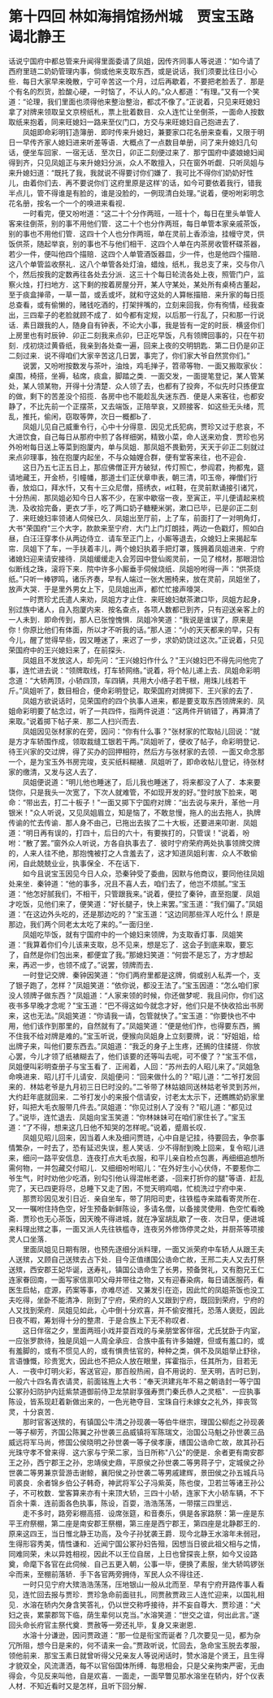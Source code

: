 # 第十四回  林如海捐馆扬州城　贾宝玉路谒北静王


话说宁国府中都总管来升闻得里面委请了凤姐，因传齐同事人等说道：“如今请了西府里琏二奶奶管理内事，倘或他来支取东西，或是说话，我们须要比往日小心些．每日大家早来晚散，宁可辛苦这一个月，过后再歇着，不要把老脸丢了．那是个有名的烈货，脸酸心硬，一时恼了，不认人的。”众人都道：“有理。”又有一个笑道：“论理，我们里面也须得他来整治整治，都忒不像了。”正说着，只见来旺媳妇拿了对牌来领取呈文京榜纸札，票上批着数目．众人连忙让坐倒茶，一面命人按数取纸来抱着，同来旺媳妇一路来至仪门口，方交与来旺媳妇自己抱进去了．    
　　凤姐即命彩明钉造簿册．即时传来升媳妇，兼要家口花名册来查看，又限于明日一早传齐家人媳妇进来听差等语．大概点了一点数目单册，问了来升媳妇几句话，便坐车回家．一宿无话．至次日，卯正二刻便过来了．那宁国府中婆娘媳妇闻得到齐，只见凤姐正与来升媳妇分派，众人不敢擅入，只在窗外听觑．只听凤姐与来升媳妇道：“既托了我，我就说不得要讨你们嫌了．我可比不得你们奶奶好性儿，由着你们去．再不要说你们`这府里原是这样'的话，如今可要依着我行，错我半点儿，管不得谁是有脸的，谁是没脸的，一例现清白处理。”说着，便吩咐彩明念花名册，按名一个一个的唤进来看视．    
　　一时看完，便又吩咐道：“这二十个分作两班，一班十个，每日在里头单管人客来往倒茶，别的事不用他们管．这二十个也分作两班，每日单管本家亲戚茶饭，别的事也不用他们管．这四十个人也分作两班，单在灵前上香添油，挂幔守灵，供饭供茶，随起举哀，别的事也不与他们相干．这四个人单在内茶房收管杯碟茶器，若少一件，便叫他四个描赔．这四个人单管酒饭器皿，少一件，也是他四个描赔．这八个单管监收祭礼．这八个单管各处灯油，蜡烛，纸札，我总支了来，交与你八个，然后按我的定数再往各处去分派．这三十个每日轮流各处上夜，照管门户，监察火烛，打扫地方．这下剩的按着房屋分开，某人守某处，某处所有桌椅古董起，至于痰盒掸帚，一草一苗，或丢或坏，就和守这处的人算帐描赔．来升家的每日揽总查看，或有偷懒的，赌钱吃酒的，打架拌嘴的，立刻来回我，你有徇情，经我查出，三四辈子的老脸就顾不成了．如今都有定规，以后那一行乱了，只和那一行说话．素日跟我的人，随身自有钟表，不论大小事，我是皆有一定的时辰．横竖你们上房里也有时辰钟．卯正二刻我来点卯，巳正吃早饭，凡有领牌回事的，只在午初刻．戌初烧过黄昏纸，我亲到各处查一遍，回来上夜的交明钥匙．第二日仍是卯正二刻过来．说不得咱们大家辛苦这几日罢，事完了，你们家大爷自然赏你们。”    
　　说罢，又吩咐按数发与茶叶，油烛，鸡毛掸子，笤帚等物．一面又搬取家伙：桌围，椅搭，坐褥，毡席，痰盒，脚踏之类．一面交发，一面提笔登记，某人管某处，某人领某物，开得十分清楚．众人领了去，也都有了投奔，不似先时只拣便宜的做，剩下的苦差没个招揽．各房中也不能趁乱失迷东西．便是人来客往，也都安静了，不比先前一个正摆茶，又去端饭，正陪举哀，又顾接客．如这些无头绪，荒乱，推托，偷闲，窃取等弊，次日一概都Ь了．    
　　凤姐儿见自己威重令行，心中十分得意．因见尤氏犯病，贾珍又过于悲哀，不大进饮食，自己每日从那府中煎了各样细粥，精致小菜，命人送来劝食．贾珍也另外吩咐每日送上等菜到抱厦内，单与凤姐．那凤姐不畏勤劳，天天于卯正二刻就过来点卯理事，独在抱厦内起坐，不与众妯娌合群，便有堂客来往，也不迎会．    
　　这日乃五七正五日上，那应佛僧正开方破狱，传灯照亡，参阎君，拘都鬼，筵请地藏王，开金桥，引幢幡，那道士们正伏章申表，朝三清，叩玉帝，禅僧们行香，放焰口，拜水忏，又有十三众尼僧，搭绣衣，и红鞋，在灵前默诵接引诸咒，十分热闹．那凤姐必知今日人客不少，在家中歇宿一夜，至寅正，平儿便请起来梳洗．及收拾完备，更衣プ手，吃了两口奶子糖粳米粥，漱口已毕，已是卯正二刻了．来旺媳妇率领诸人伺候已久．凤姐出至厅前，上了车，前面打了一对明角灯，大书"荣国府"三个大字，款款来至宁府．大门上门灯朗挂，两边一色戳灯，照如白昼，白汪汪穿孝仆从两边侍立．请车至正门上，小厮等退去，众媳妇上来揭起车帘．凤姐下了车，一手扶着丰儿，两个媳妇执着手把灯罩，簇拥着凤姐进来．宁府诸媳妇迎来请安接待．凤姐缓缓走入会芳园中登仙阁灵前，一见了棺材，那眼泪恰似断线之珠，滚将下来．院中许多小厮垂手伺候烧纸．凤姐吩咐得一声：“供茶烧纸。”只听一棒锣鸣，诸乐齐奏，早有人端过一张大圈椅来，放在灵前，凤姐坐了，放声大哭．于是里外男女上下，见凤姐出声，都忙忙接声嚎哭．    
　　一时贾珍尤氏遣人来劝，凤姐方才止住．来旺媳妇献茶漱口毕，凤姐方起身，别过族中诸人，自入抱厦内来．按名查点，各项人数都已到齐，只有迎送亲客上的一人未到．即命传到，那人已张惶愧惧．凤姐冷笑道：“我说是谁误了，原来是你！你原比他们有体面，所以才不听我的话。”那人道：“小的天天都来的早，只有今儿，醒了觉得早些，因又睡迷了，来迟了一步，求奶奶饶过这次。”正说着，只见荣国府中的王兴媳妇来了，在前探头．    
　　凤姐且不发放这人，却先问：“王兴媳妇作什么？"王兴媳妇巴不得先问他完了事，连忙进去说：“领牌取线，打车轿网络。”说着，将个帖儿递上去．凤姐命彩明念道：“大轿两顶，小轿四顶，车四辆，共用大小络子若干根，用珠儿线若干斤。”凤姐听了，数目相合，便命彩明登记，取荣国府对牌掷下．王兴家的去了．    
　　凤姐方欲说话时，见荣国府的四个执事人进来，都是要支取东西领牌来的．凤姐命彩明要了帖念过，听了一共四件，指两件说道：“这两件开销错了，再算清了来取。”说着掷下帖子来．那二人扫兴而去．    
　　凤姐因见张材家的在旁，因问：“你有什么事？"张材家的忙取帖儿回说：“就是方才车轿围作成，领取裁缝工银若干两。”凤姐听了，便收了帖子，命彩明登记．待王兴家的交过牌，得了买办的回押相符，然后方与张材家的去领．一面又命念那一个，是为宝玉外书房完竣，支买纸料糊裱．凤姐听了，即命收帖儿登记，待张材家的缴清，又发与这人去了．    
　　凤姐便说道：“明儿他也睡迷了，后儿我也睡迷了，将来都没了人了．本来要饶你，只是我头一次宽了，下次人就难管，不如现开发的好。”登时放下脸来，喝命：“带出去，打二十板子！"一面又掷下宁国府对牌：“出去说与来升，革他一月银米！"众人听说，又见凤姐眉立，知是恼了，不敢怠慢，拖人的出去拖人，执牌传谕的忙去传谕．那人身不由己，已拖出去挨了二十大板，还要进来叩谢．凤姐道：“明日再有误的，打四十，后日的六十，有要挨打的，只管误！"说着，吩咐：“散了罢。”窗外众人听说，方各自执事去了．彼时宁府荣府两处执事领牌交牌的，人来人往不绝，那抱愧被打之人含羞去了，这才知道凤姐利害．众人不敢偷闲，自此兢兢业业，执事保全．不在话下．    
　　如今且说宝玉因见今日人众，恐秦钟受了委曲，因默与他商议，要同他往凤姐处来坐．秦钟道：“他的事多，况且不喜人去，咱们去了，他岂不烦腻。”宝玉道：“他怎好腻我们，不相干，只管跟我来。”说着，便拉了秦钟，直至抱厦．凤姐才吃饭，见他们来了，便笑道：“好长腿子，快上来罢。”宝玉道：“我们偏了。”凤姐道：“在这边外头吃的，还是那边吃的？"宝玉道：“这边同那些浑人吃什么！原是那边，我们两个同老太太吃了来的。”一面归坐．    
　　凤姐吃毕饭，就有宁国府中的一个媳妇来领牌，为支取香灯事．凤姐笑道：“我算着你们今儿该来支取，总不见来，想是忘了．这会子到底来取，要忘了，自然是你们包出来，都便宜了我。”那媳妇笑道：“何尝不是忘了，方才想起来，再迟一步，也领不成了。”说罢，领牌而去．    
　　一时登记交牌．秦钟因笑道：“你们两府里都是这牌，倘或别人私弄一个，支了银子跑了，怎样？"凤姐笑道：“依你说，都没王法了。”宝玉因道：“怎么咱们家没人领牌子做东西？"凤姐道：“人家来领的时候，你还做梦呢．我且问你，你们这夜书多早晚才念呢？"宝玉道：“巴不得这如今就念才好，他们只是不快收拾出书房来，这也无法。”凤姐笑道：“你请我一请，包管就快了。”宝玉道：“你要快也不中用，他们该作到那里的，自然就有了。”凤姐笑道：“便是他们作，也得要东西，搁不住我不给对牌是难的。”宝玉听说，便猴向凤姐身上立刻要牌，说：“好姐姐，给出牌子来，叫他们要东西去。”凤姐道：“我乏的身子上生疼，还搁的住揉搓．你放心罢，今儿才领了纸裱糊去了，他们该要的还等叫去呢，可不傻了？"宝玉不信，凤姐便叫彩明查册子与宝玉看了．正闹着，人回：“苏州去的人昭儿来了。”凤姐急命唤进来．昭儿打千儿请安．凤姐便问：“回来做什么的？"昭儿道：“二爷打发回来的．林姑老爷是九月初三日巳时没的。”二爷带了林姑娘同送林姑老爷灵到苏州，大约赶年底就回来．二爷打发小的来报个信请安，讨老太太示下，还瞧瞧奶奶家里好，叫把大毛衣服带几件去。”凤姐道：“你见过别人了没有？"昭儿道：“都见过了。”说毕，连忙退去．凤姐向宝玉笑道：“你林妹妹可在咱们家住长了。”宝玉道：“了不得，想来这几日他不知哭的怎样呢。”说着，蹙眉长叹．    
　　凤姐见昭儿回来，因当着人未及细问贾琏，心中自是记挂，待要回去，争奈事情繁杂，一时去了，恐有延迟失误，惹人笑话．少不得耐到晚上回来，复令昭儿进来，细问一路平安信息．连夜打点大毛衣服，和平儿亲自检点包裹，再细细追想所需何物，一并包藏交付昭儿．又细细吩咐昭儿：“在外好生小心伏侍，不要惹你二爷生气，时时劝他少吃酒，别勾引他认得混帐老婆，-回来打折你的腿"等语．赶乱完了，天已四更将尽，总睡下又走了困，不觉天明鸡唱，忙梳洗过宁府中来．    
　　那贾珍因见发引日近．亲自坐车，带了阴阳司吏，往铁槛寺来踏看寄灵所在．又一一嘱咐住持色空，好生预备新鲜陈设，多请名僧，以备接灵使用．色空忙看晚斋．贾珍也无心茶饭，因天晚不得进城，就在净室胡乱歇了一夜．次日早，便进城来料理出殡之事，一面又派人先往铁槛寺，连夜另外修饰停灵之处，并厨茶等项接灵人口坐落．    
　　里面凤姐见日期有限，也预先逐细分派料理，一面又派荣府中车轿人从跟王夫人送殡，又顾自己送殡去占下处．目今正值缮国公诰命亡故，王邢二夫人又去打祭送殡，西安郡王妃华诞，送寿礼，镇国公诰命生了长男，预备贺礼，又有胞兄王仁连家眷回南，一面写家信禀叩父母并带往之物，又有迎春染病，每日请医服药，看医生启帖，症源，药案等事，亦难尽述．又兼发引在迩，因此忙的凤姐茶饭也没工夫吃得，坐卧不能清净．刚到了宁府，荣府的人又跟到宁府，既回到荣府，宁府的人又找到荣府．凤姐见如此，心中倒十分欢喜，并不偷安推托，恐落人褒贬，因此日夜不暇，筹划得十分的整肃．于是合族上下无不称叹者．    
　　这日伴宿之夕，里面两班小戏并耍百戏的与亲朋堂客伴宿，尤氏犹卧于内室，一应张罗款待，独是凤姐一人周全承应．合族中虽有许多妯娌，但或有羞口的，或有羞脚的，或有不惯见人的，或有惧贵怯官的，种种之类，俱不及凤姐举止舒徐，言语慷慨，珍贵宽大，因此也不把众人放在眼里，挥霍指示，任其所为，目若无人．一夜中灯明火彩，客送官迎，那百般热闹，自不用说的．至天明，吉时已到，一般六十四名青衣请灵，前面铭旌上大书：“奉天洪建兆年不易之朝诰封一等宁国公冢孙妇防护内廷紫禁道御前侍卫龙禁尉享强寿贾门秦氏恭人之灵柩"．一应执事陈设，皆系现赶着新做出来的，一色光艳夺目．宝珠自行未嫁女之礼外，摔丧驾灵，十分哀苦．    
　　那时官客送殡的，有镇国公牛清之孙现袭一等伯牛继宗，理国公柳彪之孙现袭一等子柳芳，齐国公陈翼之孙世袭三品威镇将军陈瑞文，治国公马魁之孙世袭三品威远将军马尚，修国公侯晓明之孙世袭一等子侯孝康，缮国公诰命亡故，故其孙石光珠守孝不曾来得．这六家与宁荣二家，当日所称"八公"的便是．余者更有南安郡王之孙，西宁郡王之孙，忠靖侯史鼎，平原侯之孙世袭二等男蒋子宁，定城侯之孙世袭二等男兼京营游击谢鲸，襄阳侯之孙世袭二等男戚建辉，景田侯之孙五城兵马司裘良．余者锦乡伯公子韩奇，神武将军公子冯紫英，陈也俊，卫若兰等诸王孙公子，不可枚数．堂客算来亦有十来顶大轿，三四十小轿，连家下大小轿车辆，不下百余十乘．连前面各色执事，陈设，百耍，浩浩荡荡，一带摆三四里远．    
　　走不多时，路旁彩棚高搭．设席张筵，和音奏乐，俱是各家路祭：第一座是东平王府祭棚，第二座是南安郡王祭棚，第三座是西宁郡王，第四座是北静郡王的．原来这四王，当日惟北静王功高，及今子孙犹袭王爵．现今北静王水溶年未弱冠，生得形容秀美，情性谦和．近闻宁国公冢孙妇告殂，因想当日彼此祖父相与之情，同难同荣，未以异姓相视，因此不以王位自居，上日也曾探丧上祭，如今又设路奠，命麾下各官在此伺候．自己五更入朝，公事一毕，便换了素服，坐大轿鸣锣张伞而来，至棚前落轿．手下各官两旁拥侍，军民人众不得往还．    
　　一时只见宁府大殡浩浩荡荡，压地银山一般从北而至．早有宁府开路传事人看见，连忙回去报与贾珍．贾珍急命前面驻扎，同贾赦贾政三人连忙迎来，以国礼相见．水溶在轿内欠身含笑答礼，仍以世交称呼接待，并不妄自尊大．贾珍道：“犬妇之丧，累蒙郡驾下临，荫生辈何以克当。”水溶笑道：“世交之谊，何出此言。”遂回头命长府官主祭代奠．贾赦等一旁还礼毕，复身又来谢恩．    
　　水溶十分谦逊，因问贾政道：“那一位是衔宝而诞者？几次要见一见，都为杂冗所阻，想今日是来的，何不请来一会。”贾政听说，忙回去，急命宝玉脱去孝服，领他前来．那宝玉素日就曾听得父兄亲友人等说闲话时，赞水溶是个贤王，且生得才貌双全，风流潇洒，每不以官俗国体所缚．每思相会，只是父亲拘束严密，无由得会，今见反来叫他，自是欢喜．一面走，一面早瞥见那水溶坐在轿内，好个仪表人材．不知近看时又是怎样，且听下回分解．


